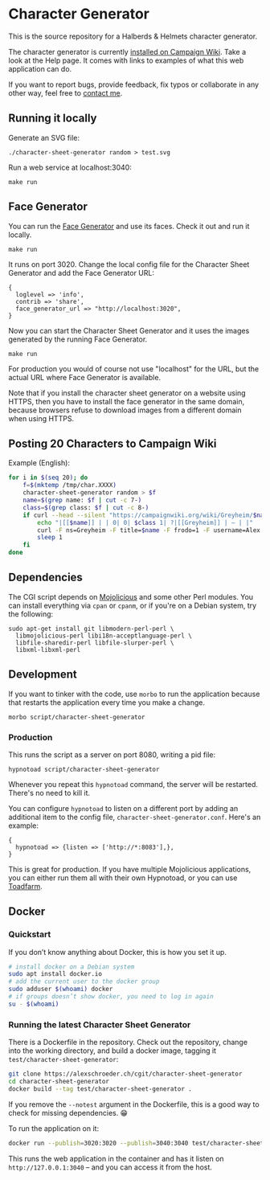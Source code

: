 # Character Generator

This is the source repository for a Halberds & Helmets character
generator.

The character generator is currently
[installed on Campaign Wiki](http://campaignwiki.org/halberdsnhelmets).
Take a look at the Help page. It comes with links to examples of what
this web application can do.

If you want to report bugs, provide feedback, fix typos or collaborate
in any other way, feel free to
[contact me](https://alexschroeder.ch/wiki/Contact).

## Running it locally

Generate an SVG file:

```
./character-sheet-generator random > test.svg
```

Run a web service at localhost:3040:

```
make run
```

## Face Generator

You can run the
[Face Generator](https://alexschroeder.ch/cgit/face-generator)
and use its faces. Check it out and run it locally.

```
make run
```

It runs on port 3020. Change the local config file for the Character
Sheet Generator and add the Face Generator URL:

```
{
  loglevel => 'info',
  contrib => 'share',
  face_generator_url => "http://localhost:3020",
}
```

Now you can start the Character Sheet Generator and it uses the images
generated by the running Face Generator.

```
make run
```

For production you would of course not use "localhost" for the URL,
but the actual URL where Face Generator is available.

Note that if you install the character sheet generator on a website
using HTTPS, then you have to install the face generator in the same
domain, because browsers refuse to download images from a different
domain when using HTTPS.

## Posting 20 Characters to Campaign Wiki

Example (English):

```bash
for i in $(seq 20); do
	f=$(mktemp /tmp/char.XXXX)
	character-sheet-generator random > $f
	name=$(grep name: $f | cut -c 7-)
	class=$(grep class: $f | cut -c 8-)
	if curl --head --silent "https://campaignwiki.org/wiki/Greyheim/$name" | grep --silent "^HTTP/1.1 404"; then
		echo "|[[$name]] | | 0| 0| $class 1| ?|[[Greyheim]] | – | |"
		curl -F ns=Greyheim -F title=$name -F frodo=1 -F username=Alex -F summary="New character" -F "text=<$f" https://campaignwiki.org/wiki
		sleep 1
	fi
done
```

## Dependencies

The CGI script depends on [Mojolicious](http://mojolicio.us/) and some
other Perl modules. You can install everything via `cpan` or `cpanm`,
or if you're on a Debian system, try the following:

```
sudo apt-get install git libmodern-perl-perl \
  libmojolicious-perl libi18n-acceptlanguage-perl \
  libfile-sharedir-perl libfile-slurper-perl \
  libxml-libxml-perl
```

## Development

If you want to tinker with the code, use `morbo` to run the
application because that restarts the application every time you make
a change.

```
morbo script/character-sheet-generator
```

### Production

This runs the script as a server on port 8080, writing a pid file:

```
hypnotoad script/character-sheet-generator
```

Whenever you repeat this `hypnotoad` command, the server will be
restarted. There's no need to kill it.

You can configure `hypnotoad` to listen on a different port by adding
an additional item to the config file,
`character-sheet-generator.conf`. Here's an example:

```
{
  hypnotoad => {listen => ['http://*:8083'],},
}
```

This is great for production. If you have multiple Mojolicious
applications, you can either run them all with their own Hypnotoad, or
you can use [Toadfarm](https://metacpan.org/pod/Toadfarm).

## Docker

### Quickstart

If you don’t know anything about Docker, this is how you set it up.

```bash
# install docker on a Debian system
sudo apt install docker.io
# add the current user to the docker group
sudo adduser $(whoami) docker
# if groups doesn’t show docker, you need to log in again
su - $(whoami)
```

### Running the latest Character Sheet Generator

There is a Dockerfile in the repository. Check out the repository,
change into the working directory, and build a docker image, tagging
it `test/character-sheet-generator`:

```bash
git clone https://alexschroeder.ch/cgit/character-sheet-generator
cd character-sheet-generator
docker build --tag test/character-sheet-generator .
```

If you remove the `--notest` argument in the Dockerfile, this is a
good way to check for missing dependencies. 😁

To run the application on it:

```bash
docker run --publish=3020:3020 --publish=3040:3040 test/character-sheet-generator
```

This runs the web application in the container and has it listen on
`http://127.0.0.1:3040` – and you can access it from the host.
